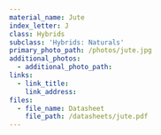 ```yaml
---
material_name: Jute
index_letter: J
class: Hybrids
subclass: 'Hybrids: Naturals'
primary_photo_path: /photos/jute.jpg
additional_photos:
  - additional_photo_path:
links:
  - link_title:
    link_address:
files:
  - file_name: Datasheet
    file_path: /datasheets/jute.pdf
---
```



